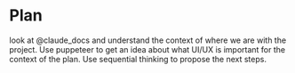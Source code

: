 # Plan
look at @claude_docs and understand the context of where we are with the project. Use puppeteer to get an idea about what UI/UX is important for the context of the plan. Use sequential thinking to propose the next steps.
